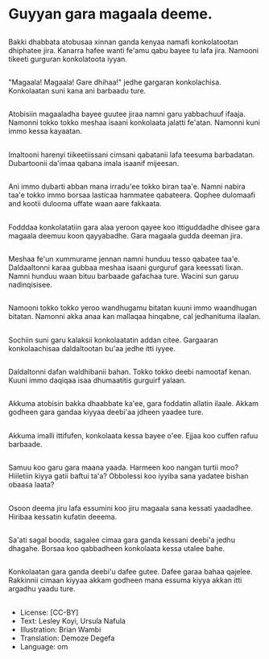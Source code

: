 # Guyyan gara magaala deeme.

##
Bakki dhabbata atobusaa xinnan ganda kenyaa namafi konkolatootan dhiphatee jira. Kanarra hafee wanti fe'amu qabu bayee tu lafa jira. Namooni tikeeti gurguran konkolatoota iyyan.

##
"Magaala! Magaala! Gare dhihaa!" jedhe gargaran konkolachisa. Konkolaatan suni kana ani barbaadu ture.

##
Atobisiin magaaladha bayee guutee jiraa namni garu yabbachuuf ifaaja. Namonni tokko tokko meshaa isaani konkolaata jalatti fe'atan. Namonni kuni immo kessa kayaatan.

##
Imaltooni harenyi tiikeetiissani cimsani qabatanii lafa teesuma barbadatan. Dubartoonii da'imaa qabana imala isaanif mijeesan.

##
Ani immo dubarti abban mana irradu'ee tokko biran taa'e. Namni nabira taa'e tokko immo borsaa lasticaa hammatee qabateera. Qophee dulomaafi and kootii dulooma uffate waan aare fakkaata.

##
Fodddaa konkolatatiin gara alaa yeroon qayee koo ittiguddadhe dhisee gara magaala deemuu koon qayyabadhe. Gara magaala gudda deeman jira.

##
Meshaa fe'un xummurame jennan namni hunduu tesso qabatee taa'e. Daldaaltonni karaa gubbaa meshaa isaani gurguruf gara keessati lixan. Namni hunduu waan bituu barbaade gafachaa ture. Wacini sun garuu nadinqisisee.

##
Namooni tokko tokko yeroo wandhugamu bitatan kuuni immo waandhugan bitatan. Namonni akka anaa kan mallaqaa hinqabne, cal jedhanituma ilaalan.

##
Sochiin suni garu kalaksii konkolaatatin addan citee. Gargaaran konkolaachisaa daldaltootan bu'aa jedhe itti iyyee.

##
Daldaltonni dafan waldhibanii bahan. Tokko tokko deebi namootaf kenan. Kuuni immo daqiqaa isaa dhumaatitis gurguirf yalaan.

##
Akkuma atobisin bakka dhaabbate ka'ee, gara foddatin allatin ilaale. Akkam godheen gara gandaa kiyyaa deebi'aa jdheen yaadee ture.

##
Akkuma imalli ittifufen, konkolaata kessa bayee o'ee. Ejjaa koo cuffen rafuu barbaade.

##
Samuu koo garu gara maana yaada. Harmeen koo nangan turtii moo? Hiiletiin kiyya gatii baftui ta'a? Obbolessi koo iyyiba sana yadatee bishan obaasa laata?

##
Osoon deema jiru lafa essumini koo jiru magaala sana kessati yaadadhee. Hiribaa kessatin kufatin deeema.

##
Sa'ati sagal booda, sagalee cimaa gara ganda kessani deebi'a jedhu dhagahe. Borsaa koo qabbadheen konkolaata kessa utalee bahe.

##
Konkolaatan gara ganda deebi'u dafee gutee. Dafee garaa bahaa qajelee. Rakkinnii cimaan kiyyaa akkam godheen mana essuma kiyya akkan itti argadhu yaadu ture.

##
* License: [CC-BY]
* Text: Lesley Koyi, Ursula Nafula
* Illustration: Brian Wambi
* Translation: Demoze Degefa
* Language: om
